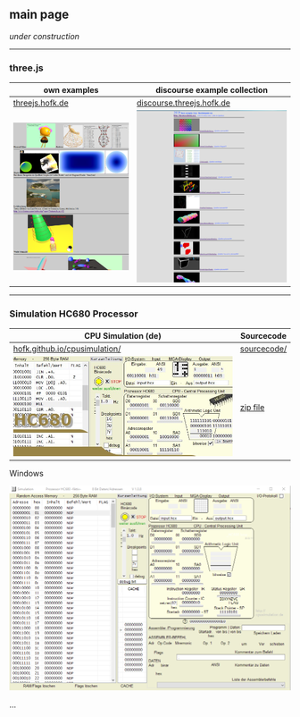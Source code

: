 ## main page ##

*under construction*

---

### three.js ###

own examples    | discourse example collection 
--------------- | ---------------------------- 
[threejs.hofk.de](https://threejs.hofk.de) | [discourse.threejs.hofk.de](http://discourse.threejs.hofk.de) 
![threejs.hofk](threejs.hofk.de.png) | ![collection](collection.png)


---

### Simulation HC680 Processor ###

CPU Simulation (de) | Sourcecode
------------------- | ------------------  
[hofk.github.io/cpusimulation/](https://hofk.github.io/cpusimulation/) |  [sourcecode/](https://hofk.github.io/cpusimulation/sourcecode)
![kopf](2_Kopf.jpg) | [zip file](https://hofk.github.io/cpusimulation/sourcecode/HC680_assembler.zip)

Windows 

![HC680](HC680.png)

...

